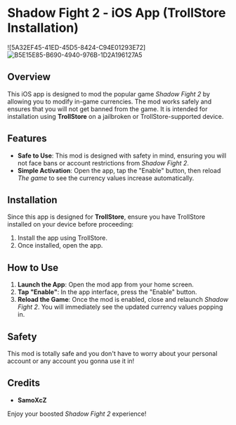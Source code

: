 # Shadow Fight 2 - iOS App (TrollStore Installation)
![5A32EF45-41ED-45D5-8424-C94E01293E72]
![B5E15E85-B690-4940-976B-1D2A196127A5](https://github.com/user-attachments/assets/6514791c-52c8-4b53-9330-b1cd56ac8302)



## Overview
This iOS app is designed to mod the popular game *Shadow Fight 2* by allowing you to modify in-game currencies. The mod works safely and ensures that you will not get banned from the game. It is intended for installation using **TrollStore** on a jailbroken or TrollStore-supported device.

## Features
- **Safe to Use**: This mod is designed with safety in mind, ensuring you will not face bans or account restrictions from *Shadow Fight 2*.
- **Simple Activation**: Open the app, tap the "Enable" button, then reload *The game* to see the currency values increase automatically.

## Installation
Since this app is designed for **TrollStore**, ensure you have TrollStore installed on your device before proceeding:
1. Install the app using TrollStore.
2. Once installed, open the app.

## How to Use
1. **Launch the App**: Open the mod app from your home screen.
2. **Tap "Enable"**: In the app interface, press the "Enable" button.
3. **Reload the Game**: Once the mod is enabled, close and relaunch *Shadow Fight 2*. You will immediately see the updated currency values popping in.

## Safety
This mod is totally safe and you don't have to worry about your personal account or any account you gonna use it in!

## Credits
- **SamoXcZ**

Enjoy your boosted *Shadow Fight 2* experience!
